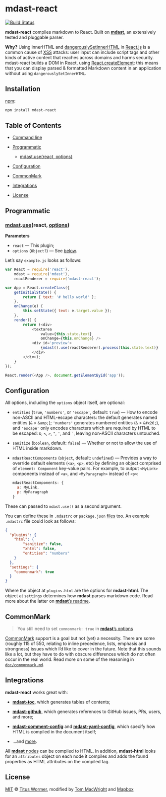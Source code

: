 # mdast-react

[![Build Status](https://travis-ci.org/mapbox/mdast-react.svg?branch=master)](https://travis-ci.org/mapbox/mdast-react)

**mdast-react** compiles markdown to React.  Built on [**mdast**](https://github.com/wooorm/mdast),
an extensively tested and pluggable parser.

**Why?** Using innerHTML and [dangerouslySetInnerHTML](https://facebook.github.io/react/tips/dangerously-set-inner-html.html) in
[React.js](http://facebook.github.io/react/) is a common cause of [XSS](https://en.wikipedia.org/wiki/Cross-site_scripting)
attacks: user input can include script tags and other kinds of active
content that reaches across domains and harms security. mdast-react
builds a DOM in React, using [React.createElement](https://facebook.github.io/react/docs/top-level-api.html):
this means that you can display parsed & formatted Markdown content
in an application without using `dangerouslySetInnerHTML`.

## Installation

[npm](https://docs.npmjs.com/cli/install):

```bash
npm install mdast-react
```

## Table of Contents

*   [Command line](#command-line)

*   [Programmatic](#programmatic)

    *   [mdast.use(react, options)](#mdastusereact-options)

*   [Configuration](#configuration)

*   [CommonMark](#commonmark)

*   [Integrations](#integrations)

*   [License](#license)

## Programmatic

### [mdast](https://github.com/wooorm/mdast#api).[use](https://github.com/wooorm/mdast#mdastuseplugin-options)(react, [options](#configuration))

**Parameters**

*   `react` — This plugin;
*   `options` (`Object?`) — See [below](#configuration).

Let’s say `example.js` looks as follows:

```js
var React = require('react'),
    mdast = require('mdast'),
    reactRenderer = require('mdast-react');

var App = React.createClass({
    getInitialState() {
        return { text: '# hello world' };
    },
    onChange(e) {
        this.setState({ text: e.target.value });
    },
    render() {
        return (<div>
            <textarea
                value={this.state.text}
                onChange={this.onChange} />
            <div id='preview'>
                {mdast().use(reactRenderer).process(this.state.text)}
            </div>
        </div>);
    }
});

React.render(<App />, document.getElementById('app'));
```

## Configuration

All options, including the `options` object itself, are optional:

*   `entities` (`true`, `'numbers'`, or `'escape'`, default: `true`)
    — How to encode non-ASCII and HTML-escape characters: the default
    generates named entities (`&` > `&amp;`); `'numbers'` generates
    numbered entities (`&` > `&#x26;`), and `'escape'` only encodes
    characters which are required by HTML to be escaped: `&`, `<`, `>`,
    `"`, `'`, and `` ` ``, leaving non-ASCII characters untouched.

*   `sanitize` (`boolean`, default: `false`)
    — Whether or not to allow the use of HTML inside markdown.

*   `mdastReactComponents` (`object`, default: `undefined`)
    — Provides a way to override default elements (`<a>`, `<p>`, etc)
    by defining an object comprised of `element: Component` key-value
    pairs. For example, to output `<MyLink>` components instead of
    `<a>`, and `<MyParagraph>` instead of `<p>`:
    ```js
    mdastReactComponents: {
      a: MyLink,
      p: MyParagraph
    }
    ```

These can passed to `mdast.use()` as a second argument.

You can define these in `.mdastrc` or `package.json` [files](https://github.com/wooorm/mdast/blob/master/doc/mdastrc.5.md)
too. An example `.mdastrc` file could look as follows:

```json
{
  "plugins": {
    "html": {
        "sanitize": false,
        "xhtml": false,
        "entities": "numbers"
    }
  },
  "settings": {
    "commonmark": true
  }
}
```

Where the object at `plugins.html` are the options for **mdast-html**.
The object at `settings` determines how **mdast** parses markdown code.
Read more about the latter on [**mdast**’s readme](https://github.com/wooorm/mdast#mdastprocessvalue-options-done).

## CommonMark

> You still need to set `commonmark: true` in
> [**mdast**’s options](https://github.com/wooorm/mdast#mdastprocessvalue-options-done)

[CommonMark](http://commonmark.org) support is a goal but not (yet) a
necessity. There are some (roughly 115 of 550, relating to inline
precedence, lists, emphasis and strongness) issues which I’d like
to cover in the future. Note that this sounds like a lot, but they
have to do with obscure differences which do not often occur in the
real world. Read more on some of the reasoning in
[`doc/commonmark.md`](doc/commonmark.md).

## Integrations

**mdast-react** works great with:

*   [**mdast-toc**](https://github.com/wooorm/mdast-toc), which generates
    tables of contents;

*   [**mdast-github**](https://github.com/wooorm/mdast-github), which generates
    references to GitHub issues, PRs, users, and more;

*   [**mdast-comment-config**](https://github.com/wooorm/mdast-comment-config)
    and [**mdast-yaml-config**](https://github.com/wooorm/mdast-yaml-config),
    which specify how HTML is compiled in the document itself;

*   ...and [more](https://github.com/wooorm/mdast/blob/master/doc/plugins.md#list-of-plugins).

All [**mdast** nodes](https://github.com/wooorm/mdast/blob/master/doc/nodes.md)
can be compiled to HTML.  In addition, **mdast-html** looks for an
`attributes` object on each node it compiles and adds the found properties
as HTML attributes on the compiled tag.

## License

[MIT](LICENSE) © [Titus Wormer](http://wooorm.com), modified by [Tom MacWright](http://www.macwright.org/) and [Mapbox](https://www.mapbox.com/)
